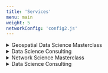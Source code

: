 ```yaml
---
title: 'Services'
menu: main
weight: 5
networkConfig: 'config2.js'
---
```


<div class="services">
  <details class="service">
      <summary class="service__title">Geospatial Data Science Masterclass</summary>
      <p class="service__description">Interested in leveling up your geospatial skills? I have been working with geospatial data for over five years including start-up, governmental, and consulting projects, and now I am ready to share my take-aways!</p>
      <a class="service__contact button" href="../contact#geospatial-data-science-masterclass">Ask for details</a>
  </details>
    <details class="service">
        <summary class="service__title">Data Science Consulting</summary>
        <p class="service__description">Some text that describes the service in two or three sentences. Some text that describes the service in two or three sentences.</p>
        <a class="service__contact button" href="../contact#data-science-consulting">Ask for details</a>
    </details>
    <details class="service">
        <summary class="service__title">Network Science Masterclass</summary>
        <p class="service__description">Some text that describes the service in two or three sentences. Some text that describes the service in two or three sentences. Some text that describes the service in two or three sentences.</p>
        <a class="service__contact button" href="../contact#network-science-masterclass">Ask for details</a>
    </details>
    <details class="service">
        <summary class="service__title">Data Science Consulting</summary>
        <p class="service__description">Some text that describes the service in two or three sentences. Some text that describes the service in two or three sentences.</p>
        <a class="service__contact button" href="../contact#data-science-consulting">Ask for details</a>
    </details>

</div>
